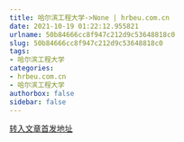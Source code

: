 ```yaml
---
title: 哈尔滨工程大学->None | hrbeu.com.cn
date: 2021-10-19 01:22:12.955821
urlname: 50b84666cc8f947c212d9c53648818c0
slug: 50b84666cc8f947c212d9c53648818c0
tags: 
- 哈尔滨工程大学
categories:
- hrbeu.com.cn
- 哈尔滨工程大学
authorbox: false
sidebar: false
---
```





[转入文章首发地址](https://mp.weixin.qq.com/s/cdAikR_dE8zAP2lv6TIZig)